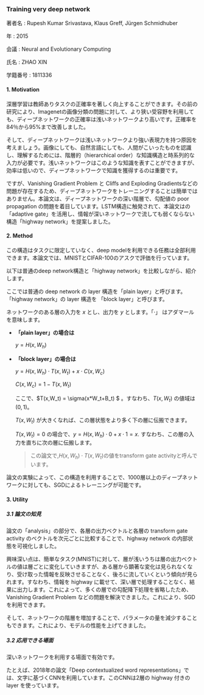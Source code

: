 ### Training very deep network

著者名 : Rupesh Kumar Srivastava, Klaus Greff, Jürgen Schmidhuber

年 : 2015

会議 : Neural and Evolutionary Computing

氏名 : ZHAO XIN

学籍番号 : 1811336

#### 1. Motivation

深層学習は教師ありタスクの正確率を著しく向上することができます。その前の研究により、Imagenetの画像分類の問題に対して、より狭い受容野を利用しても、ディープネットワークの正確率は浅いネットワークより高いです。正確率を84％から95%まで改善しました。

そして、ディープネットワークは浅いネットワークより強い表現力を持つ原因を考えましょう。画像にしても、自然言語にしても、人間がこいったものを認識し、理解するためには、階層的（hierarchical order）な知識構造と時系列的な入力が必要です。浅いネットワークはこのような知識を表すことができますが、効率は低いので、ディープネットワークで知識を獲得するのは重要です。

ですが、Vanishing Gradient Problem と Cliﬀs and Exploding Gradientsなどの問題が存在するため、ディープネットワークをトレーニングすることは簡単ではありません。本論文は、ディープネットワークの深い階層で、勾配値の poor propagation の問題を着目しています。LSTM構造に触発されて、本論文はの「adaptive gate」を活用し、情報が深いネットワークで流しても弱くならない構造「highway network」を提案しました。

#### 2. Method

この構造はタスクに限定していなく、deep modelを利用できる任務は全部利用できます。本論文では、MNISTとCIFAR-100のアスクで評価を行っています。

以下は普通のdeep network構造と「highway network」を比較しながら、紹介します。

ここでは普通の deep network の layer 構造を「plain layer」と呼びます。「highway network」の layer 構造を 「block layer」と呼びます。

ネットワークのある層の入力を $x$ とし、出力を $y$ とします。「$\cdot$」 はアダマールを意味します。

- **「plain layer」の場合は**

  $y=H(x, W_h)$ 

- **「block layer」の場合は**

  $y=H(x, W_h)\cdot T(x, W_t)+x\cdot C(x, W_c)$

  $C(x, W_c) = 1-T(x, W_t)$

  ここで、$T(x,W_t) = \sigma(x*W_t+B_t) $ 。すなわち、$T(x,W_t)$ の値域は $(0,1)$。

  $T(x,W_t)$ が大きくなれば、この層状態をより多く下の層に伝搬できます。

  $T(x,W_t)=0$ の場合で、$y=H(x, W_h)\cdot 0+x\cdot 1=x$. すなわち、この層の入力を直ちに次の層に伝搬します。

  > この論文で,$H(x, W_h)\cdot T(x, W_t)$の値をtransform gate activityと呼んでいます。

論文の実験によって、この構造を利用することで、1000層以上のディープネットワークに対しても、SGDによるトレーニングが可能です。

#### 3. Utility

##### 3.1 論文の知見

論文の「analysis」の部分で、各層の出力ベクトルと各層の transform gate activity のベクトルを次元ごとに比較することで、highway network の内部状態を可視化しました。

興味深い点は、簡単なタスク(MNIST)に対して、層が浅いうちは層の出力ベクトルの値は層ごとに変化していきますが、ある層から顕著な変化は見られなくなり、受け取った情報を反映させることなく、後ろに流していくという傾向が見られます。すなわち、情報を highway に載せて、深い層で処理することなく、結果に出力します。これによって、多くの層での勾配降下処理を省略したため、Vanishing Gradient Problem などの問題を解決できました。これにより、SGDを利用できます。

そして、ネットワークの階層を増加することで、パラメータの量を減少することもできます。これにより、モデルの性能を上げてきました。

##### 3.2 応用できる場面

深いネットワークを利用する場面で有効です。

たとえば、2018年の論文「Deep contextualized word representations」では、文字に基づくCNNを利用しています。このCNNは2層の highway 付きの layer を使っています。